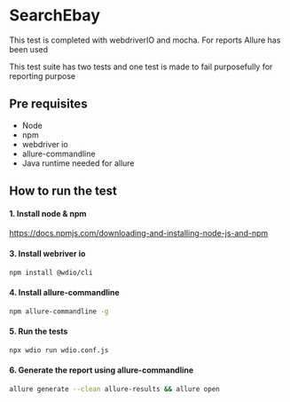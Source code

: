 # SearchEbay

This test is completed with webdriverIO and mocha. For reports Allure has been used

This test suite has two tests and one test is made to fail purposefully for reporting purpose
## Pre requisites
- Node
- npm
- webdriver io
- allure-commandline
- Java runtime needed for allure

## How to run the test

#### 1. Install node & npm
https://docs.npmjs.com/downloading-and-installing-node-js-and-npm

#### 3. Install webriver io
```sh
npm install @wdio/cli
```
#### 4. Install allure-commandline
```sh
npm allure-commandline -g
```
#### 5. Run the tests
```sh
npx wdio run wdio.conf.js
```
#### 6. Generate the report using allure-commandline
```sh
allure generate --clean allure-results && allure open
```
